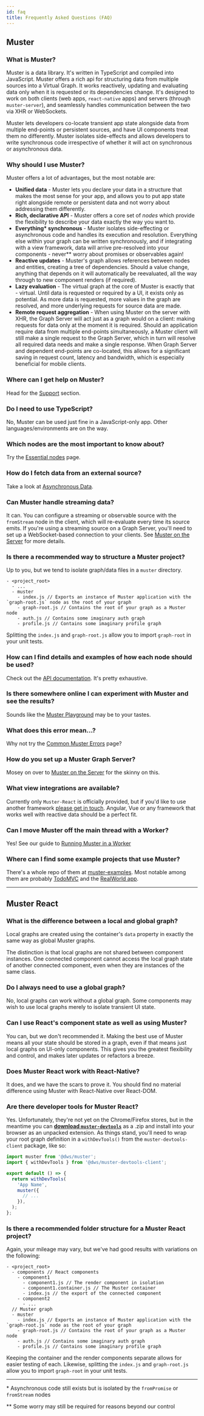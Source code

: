 ```yaml
---
id: faq
title: Frequently Asked Questions (FAQ)
---
```


## Muster

### What is Muster?

Muster is a data library. It's written in TypeScript and compiled into JavaScript. Muster offers a rich api for structuring data from multiple sources into a Virtual Graph. It works reactively, updating and evaluating data only when it is requested or its dependencies change. It's designed to work on both clients (web apps, `react-native` apps) and servers (through `muster-server`), and seamlessly handles communication between the two via XHR or WebSockets.

Muster lets developers co-locate transient app state alongside data from multiple end-points or persistent sources, and have UI components treat them no differently. Muster isolates side-effects and allows developers to write synchronous code irrespective of whether it will act on synchronous or asynchronous data.

### Why should I use Muster?

Muster offers a lot of advantages, but the most notable are:

- **Unified data** - Muster lets you declare your data in a structure that makes the most sense for your app, and allows you to put app state right alongside remote or persistent data and not worry about addressing them differently.
- **Rich, declarative API** - Muster offers a core set of *nodes* which provide the flexibility to describe your data exactly the way you want to.
- **Everything\* synchronous** - Muster isolates side-effecting or asynchronous code and handles its execution and resolution. Everything else within your graph can be written synchronously, and if integrating with a view framework, data will arrive pre-resolved into your components - never\*\* worry about promises or observables again!
- **Reactive updates** - Muster's graph allows references between nodes and entities, creating a tree of dependencies. Should a value change, anything that depends on it will automatically be reevaluated, all the way through to new component renders (if required).
- **Lazy evaluation** - The virtual graph at the core of Muster is exactly that - virtual. Until data is requested or required by a UI, it exists only as potential. As more data is requested, more values in the graph are resolved, and more underlying requests for source data are made.
- **Remote request aggregation** - When using Muster on the server with XHR, the Graph Server will act just as a graph would on a client: making requests for data only at the moment it is required. Should an application require data from multiple end-points simultaneously, a Muster client will still make a single request to the Graph Server, which in turn will resolve all required data needs and make a single response. When Graph Server and dependent end-points are co-located, this allows for a significant saving in request count, latency and bandwidth, which is especially beneficial for mobile clients.

### Where can I get help on Muster?

Head for the [Support](/muster/help) section.

### Do I need to use TypeScript?

No, Muster can be used just fine in a JavaScript-only app. Other languages/environments are on the way.

### Which nodes are the most important to know about?

Try the [Essential nodes](/muster/docs/resources/essential-nodes) page.

### How do I fetch data from an external source?

Take a look at [Asynchronous Data](/muster/docs/learn/async-data).

### Can Muster handle streaming data? 

It can. You can configure a streaming or observable source with the `fromStream` node in the client, which will re-evaluate every time its source emits. If you're using a streaming source on a Graph Server, you'll need to set up a WebSocket-based connection to your clients. See [Muster on the Server](/muster/docs/tutorials/muster-server) for more details.

### Is there a recommended way to structure a Muster project?

Up to you, but we tend to isolate graph/data files in a `muster` directory.

```
- <project_root>
  - ...
  - muster
    - index.js // Exports an instance of Muster application with the `graph-root.js` node as the root of your graph
    - graph-root.js // Contains the root of your graph as a Muster node
    - auth.js // Contains some imaginary auth graph
    - profile.js // Contains some imaginary profile graph
```

Splitting the `index.js` and `graph-root.js` allow you to import `graph-root` in your unit tests.

### How can I find details and examples of how each node should be used?

Check out the [API documentation](/muster/api/latest). It's pretty exhaustive.

### Is there somewhere online I can experiment with Muster and see the results?

Sounds like the [Muster Playground](/muster/playground) may be to your tastes.

### What does this error mean...?

Why not try the [Common Muster Errors](/muster/docs/resources/common-muster-errors) page?

### How do you set up a Muster Graph Server?

Mosey on over to [Muster on the Server](/muster/docs/tutorials/muster-server) for the skinny on this.

### What view integrations are available?

Currently only `Muster-React` is officially provided, but if you'd like to use another framework [please get in touch](/muster/help). Angular, Vue or any framework that works well with reactive data should be a perfect fit.

### Can I move Muster off the main thread with a Worker?

Yes! See our guide to [Running Muster in a Worker](/muster/docs/tutorials/muster-worker)

### Where can I find some example projects that use Muster?

There's a whole repo of them at [muster-examples](https://github.com/dwstech/muster-examples). Most notable among them are probably [TodoMVC](https://github.com/dwstech/muster-examples/tree/master/todo-mvc) and the [RealWorld app](https://github.com/dwstech/muster-examples/tree/master/realworld-app).

---

## Muster React

### What is the difference between a local and global graph?

Local graphs are created using the container's `data` property in exactly the same way as global Muster graphs.

The distinction is that local graphs are not shared between component instances. One connected component cannot access the local graph state of another connected component, even when they are instances of the same class.

### Do I always need to use a global graph?

No, local graphs can work without a global graph. Some components may wish to use local graphs merely to isolate transient UI state.

### Can I use React's component state as well as using Muster?

You can, but we don't recommended it. Making the best use of Muster means all your state should be stored in a graph, even if that means just local graphs on UI-only components. This gives you the greatest flexibility and control, and makes later updates or refactors a breeze. 

### Does Muster React work with React-Native?

It does, and we have the scars to prove it. You should find no material difference using Muster with React-Native over React-DOM.

### Are there developer tools for Muster React?

Yes. Unfortunately, they're not yet on the Chrome/Firefox stores, but in the meantime you can **[download `muster-devtools`](/muster/muster-devtools.zip)** as a .zip and install into your browser as an unpacked extension. As things stand, you'll need to wrap your root graph definition in a `withDevTools()` from the `muster-devtools-client` package, like so:

```javascript
import muster from '@dws/muster';
import { withDevTools } from '@dws/muster-devtools-client';

export default () => {
  return withDevTools(
    'App Name',
    muster({
      // ...
    }),
  );
};
```

### Is there a recommended folder structure for a Muster React project?

Again, your mileage may vary, but we've had good results with variations on the following:

```
- <project_root>
  - components // React components
    - component1
      - component1.js // The render component in isolation
      - component1.container.js // The Muster container
      - index.js // the export of the connected component
    - component2
      - ...
  // Muster graph
  - muster
    - index.js // Exports an instance of Muster application with the `graph-root.js` node as the root of your graph
    - graph-root.js // Contains the root of your graph as a Muster node
    - auth.js // Contains some imaginary auth graph
    - profile.js // Contains some imaginary profile graph
```

Keeping the container and the render components separate allows for easier testing of each. Likewise, splitting the `index.js` and `graph-root.js` allow you to import `graph-root` in your unit tests.

---

\* Asynchronous code still exists but is isolated by the `fromPromise` or `fromStream` nodes

\*\* Some worry may still be required for reasons beyond our control
